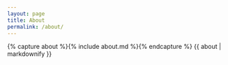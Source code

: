 ```yaml
---
layout: page
title: About
permalink: /about/
---
```


{% capture about %}{% include about.md %}{% endcapture %}
{{ about | markdownify }}
